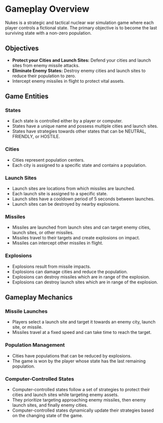 # Gameplay Overview

Nukes is a strategic and tactical nuclear war simulation game where each player controls a fictional state. The primary objective is to become the last surviving state with a non-zero population.

## Objectives

- **Protect your Cities and Launch Sites:** Defend your cities and launch sites from enemy missile attacks.
- **Eliminate Enemy States:** Destroy enemy cities and launch sites to reduce their population to zero.
- Intercept enemy missiles in flight to protect vital assets.

## Game Entities

### States

- Each state is controlled either by a player or computer.
- States have a unique name and possess multiple cities and launch sites.
- States have strategies towards other states that can be NEUTRAL, FRIENDLY, or HOSTILE.

### Cities

- Cities represent population centers.
- Each city is assigned to a specific state and contains a population.

### Launch Sites

- Launch sites are locations from which missiles are launched.
- Each launch site is assigned to a specific state.
- Launch sites have a cooldown period of 5 seconds between launches.
- Launch sites can be destroyed by nearby explosions.

### Missiles

- Missiles are launched from launch sites and can target enemy cities, launch sites, or other missiles.
- Missiles travel to their targets and create explosions on impact.
- Missiles can intercept other missiles in flight.

### Explosions

- Explosions result from missile impacts.
- Explosions can damage cities and reduce the population.
- Explosions can destroy missiles which are in range of the explosion.
- Explosions can destroy launch sites which are in range of the explosion.

## Gameplay Mechanics

### Missile Launches

- Players select a launch site and target it towards an enemy city, launch site, or missile.
- Missiles travel at a fixed speed and can take time to reach the target.

### Population Management

- Cities have populations that can be reduced by explosions.
- The game is won by the player whose state has the last remaining population.

### Computer-Controlled States

- Computer-controlled states follow a set of strategies to protect their cities and launch sites while targeting enemy assets.
- They prioritize targeting approaching enemy missiles, then enemy launch sites, and finally enemy cities.
- Computer-controlled states dynamically update their strategies based on the changing state of the game.
